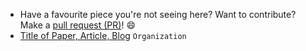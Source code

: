 
- Have a favourite piece you're not seeing here? Want to contribute? Make a [pull request (PR)](https://github.com/eugeneyan/applied-ml/pulls)! 😄
- [Title of Paper, Article, Blog](url) `Organization`